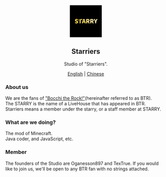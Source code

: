 <div align="center">

<img height="100" width="100" src="img/STARRY-400x400.png"/>

## Starriers
Studio of "Starriers".

[English](https://github.com/Starriers-Studio/Starriers-Studio/blob/main/README.md) | [Chinese](https://github.com/Starriers-Studio/Starriers-Studio/blob/main/languages/zh_cn.README.md)
</div>

### About us
We are the fans of ["Bocchi the Rock!"](https://bocchi.rocks/)(hereinafter referred to as BTR).  
The STARRY is the name of a LiveHouse that has appeared in BTR.  
Starriers means a member under the starry, or a staff member at STARRY.  

### What are we doing?
The mod of Minecraft.  
Java coder, and JavaScript, etc.  

### Member
The founders of the Studio are Oganesson897 and TexTrue.
If you would like to join us, we'll be open to any BTR fan with no strings attached.
